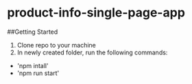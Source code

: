 # product-info-single-page-app

##Getting Started
1. Clone repo to your machine
2. In newly created folder, run the following commands:
  - 'npm intall'
  - 'npm run start'
